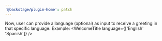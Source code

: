 ```yaml
---
'@backstage/plugin-home': patch
---
```


Now, user can provide a language (optional) as input to receive a greeting in that specific language. Example: <WelcomeTitle language={['English' 'Spanish']} />
